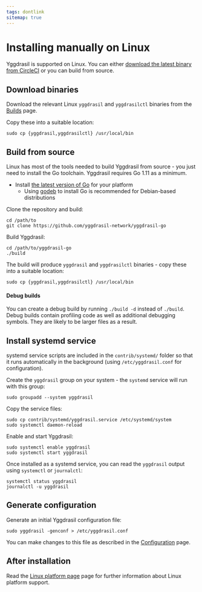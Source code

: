 ```yaml
---
tags: dontlink
sitemap: true
---
```


# Installing manually on Linux

Yggdrasil is supported on Linux. You can either [download the latest binary from
CircleCI](builds.md) or you can build from source.

## Download binaries

Download the relevant Linux `yggdrasil` and `yggdrasilctl` binaries from the
[Builds](builds.md) page.

Copy these into a suitable location:
```
sudo cp {yggdrasil,yggdrasilctl} /usr/local/bin
```

## Build from source

Linux has most of the tools needed to build Yggdrasil from source - you just
need to install the Go toolchain. Yggdrasil requires Go 1.11 as a minimum.

- Install [the latest version of Go](https://golang.org/dl/) for your platform
  - Using [godeb](https://github.com/niemeyer/godeb) to install Go is
    recommended for Debian-based distributions

Clone the repository and build:
```
cd /path/to
git clone https://github.com/yggdrasil-network/yggdrasil-go
```

Build Yggdrasil:
```
cd /path/to/yggdrasil-go
./build
```

The build will produce `yggdrasil` and `yggdrasilctl` binaries - copy these
into a suitable location:
```
sudo cp {yggdrasil,yggdrasilctl} /usr/local/bin
```

#### Debug builds

You can create a debug build by running `./build -d` instead of
`./build`. Debug builds contain profiling code as well as additional debugging
symbols. They are likely to be larger files as a result.

## Install systemd service

systemd service scripts are included in the `contrib/systemd/` folder so that it
runs automatically in the background (using `/etc/yggdrasil.conf` for
configuration).

Create the `yggdrasil` group on your system - the `systemd` service will run
with this group:
```
sudo groupadd --system yggdrasil
```

Copy the service files:
```
sudo cp contrib/systemd/yggdrasil.service /etc/systemd/system
sudo systemctl daemon-reload
```

Enable and start Yggdrasil:
```
sudo systemctl enable yggdrasil
sudo systemctl start yggdrasil
```

Once installed as a systemd service, you can read the `yggdrasil` output using
`systemctl` or `journalctl`:
```
systemctl status yggdrasil
journalctl -u yggdrasil
```

## Generate configuration

Generate an initial Yggdrasil configuration file:
```
sudo yggdrasil -genconf > /etc/yggdrasil.conf
```

You can make changes to this file as described in the
[Configuration](configuration.md) page.

## After installation

Read the [Linux platform page](configuration.html) page for further
information about Linux platform support.
